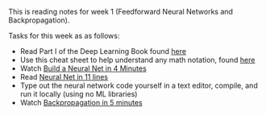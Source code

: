 This is reading notes for week 1 (Feedforward Neural Networks and Backpropagation).

Tasks for this week as as follows:
- Read Part I of the Deep Learning Book found [here](http://www.deeplearningbook.org/) 
- Use this cheat sheet to help understand any math notation, found [here](https://www.flickr.com/photos/95869671@N08/40544016221)
- Watch [Build a Neural Net in 4 Minutes](https://www.youtube.com/watch?v=h3l4qz76JhQ)
- Read [Neural Net in 11 lines](https://iamtrask.github.io/2015/07/12/basic-python-network/) 
- Type out the neural network code yourself in a text editor, compile, and run it locally (using no ML libraries)
- Watch [Backpropagation in 5 minutes](https://www.youtube.com/watch?v=q555kfIFUCM)
